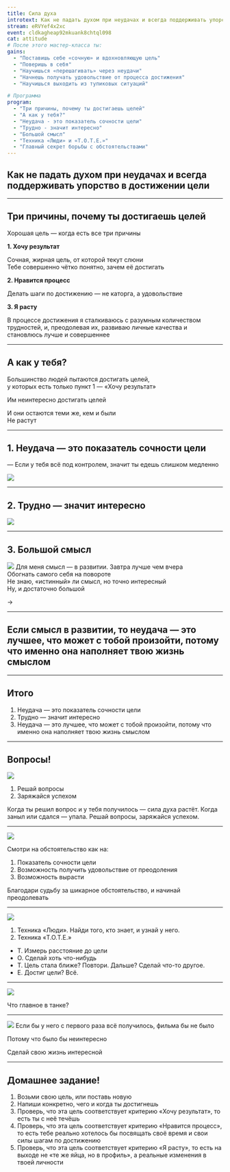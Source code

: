 ```yaml
---
title: Сила духа
introtext: Как не падать духом при неудачах и всегда поддерживать упорство в достижении цели
stream: eRVYef4x2xc
event: cldkagheap92mkuank8chtql098
cat: attitude
# После этого мастер-класса ты:
gains:
  - "Поставишь себе «сочную» и вдохновляющую цель"
  - "Поверишь в себя"
  - "Научишься «перешагивать» через неудачи"
  - "Начнешь получать удовольствие от процесса достижения"
  - "Научишься выходить из тупиковых ситуаций"

# Программа
program: 
  - "Три причины, почему ты достигаешь целей"
  - "А как у тебя?"
  - "Неудача - это показатель сочности цели"
  - "Трудно - значит интересно"
  - "Большой смысл"
  - "Техника «Люди» и «Т.О.Т.Е.»"
  - "Главный секрет борьбы с обстоятельствами"
---
```


## Как не падать духом при неудачах и&nbsp;всегда поддерживать упорство в&nbsp;достижении цели

----

## Три причины, почему ты достигаешь целей

Хорошая цель — когда есть все три причины

**1. Хочу результат**

Сочная, жирная цель, от которой текут слюни  
Тебе совершенно чётко понятно, зачем её достигать

**2. Нравится процесс**

Делать шаги по достижению — не каторга, а удовольствие

**3. Я расту**

В процессе достижения я сталкиваюсь с разумным количеством трудностей, и, преодолевая их, развиваю личные качества и становлюсь лучше и совершеннее

----

## А как у тебя?

Большинство людей пытаются достигать целей,  
у которых есть только пункт 1 — «Хочу результат»

Им неинтересно достигать целей

И они остаются теми же, кем и были  
Не растут

----

## 1. Неудача — это показатель сочности цели

— Если у тебя всё под контролем, значит ты едешь слишком медленно

![](/images/episode/2016-07-27-strength-of-mind/senna.jpg)

----

## 2. Трудно — значит интересно

![](/images/episode/2016-07-27-strength-of-mind/nv.jpg)

----

## 3. Большой смысл

![](/images/episode/2016-07-27-strength-of-mind/sense.jpg)
Для меня смысл — в развитии. Завтра лучше чем вчера  
Обогнать самого себя на повороте  
Не знаю, «истинный» ли смысл, но точно интересный  
Ну, и достаточно большой

&rarr;

----

## Если смысл в развитии, то неудача — это лучшее, что может с тобой произойти, потому что именно она наполняет твою жизнь смыслом

----

## Итого

1. Неудача — это показатель сочности цели
2. Трудно — значит интересно
3. Неудача — это лучшее, что может с тобой произойти, потому что именно она наполняет твою жизнь смыслом

----

## Вопросы!

![](/images/episode/2016-07-27-strength-of-mind/1.jpg)

1. Решай вопросы
2. Заряжайся успехом

Когда ты решил вопрос и у тебя получилось — сила духа растёт. Когда заныл или сдался — упала. Решай вопросы, заряжайся успехом. 

----

![](/images/episode/2016-07-27-strength-of-mind/2.jpg)

Смотри на обстоятельство как на:

1. Показатель сочности цели
2. Возможность получить удовольствие от преодоления
3. Возможность вырасти

Благодари судьбу за шикарное обстоятельство, и начинай преодолевать

----

![](/images/episode/2016-07-27-strength-of-mind/3.jpg)

1. Техника «Люди». Найди того, кто знает, и узнай у него.
2. Техника «T.O.T.E.»


- Т. Измерь расстояние до цели
- О. Сделай хоть что-нибудь
- Т. Цель стала ближе? Повтори. Дальше? Сделай что-то другое.
- Е. Достиг цели? Всё.

----

![](/images/episode/2016-07-27-strength-of-mind/4.jpg)

Что главное в танке?

----

![](/images/episode/2016-07-27-strength-of-mind/5.jpg)
Если бы у него с первого раза всё получилось, фильма бы не было

Потому что было бы неинтересно

Сделай свою жизнь интересной

----

## Домашнее задание!

1. Возьми свою цель, или поставь новую
2. Напиши конкретно, чего и когда ты достигнешь
3. Проверь, что эта цель соответствует критерию «Хочу результат», то есть ты с неё течёшь
4. Проверь, что эта цель соответствует критерию «Нравится процесс», то есть тебе реально хотелось бы посвящать своё время и свои силы шагам по достижению
5. Проверь, что эта цель соответствует критерию «Я расту», то есть на выходе не «те же яйца, но в профиль», а реальные изменения в твоей личности
